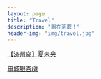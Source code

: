 ```yaml
---
layout: page
title: "Travel"
description: "飘在荼蘼！"
header-img: "img/travel.jpg"
---
```


[【济州岛】夏未央](http://mp.weixin.qq.com/s/xTQfKcQ2jeecpx10kguNsA)

[申城银杏树](http://mp.weixin.qq.com/s/_tY0wGyNovjOC2PLZ18KuQ)